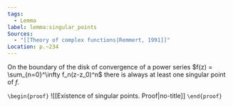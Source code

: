 ```yaml
---
tags:
  - Lemma
label: lemma:singular_points
Sources:
  - "[[Theory of complex functions|Remmert, 1991]]"
Location: p.~234
---
```

On the boundary of the disk of convergence of a power series $f(z) = \sum_{n=0}^\infty f_n(z-z_0)^n$ there is always at least one singular point of $f$.

`\begin{proof}`
![[Existence of singular points. Proof|no-title]]
`\end{proof}`
